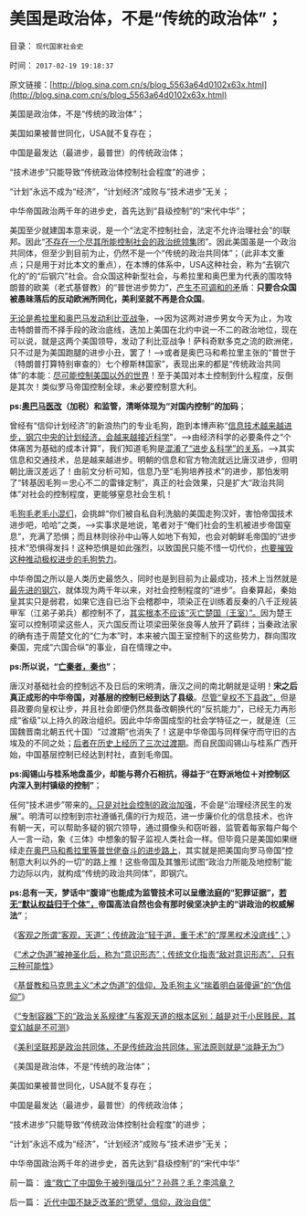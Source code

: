 # 美国是政治体，不是“传统的政治体”；

目录： `现代国家社会史` 

时间： `2017-02-19 19:18:37` 

原文链接：[http://blog.sina.com.cn/s/blog_5563a64d0102x63x.html](http://blog.sina.com.cn/s/blog_5563a64d0102x63x.html)

美国是政治体，不是“传统的政治体”；

美国如果被普世同化，USA就不复存在；

中国是最发达（最进步，最普世）的传统政治体；

“技术进步”只能导致“传统政治体控制社会程度”的进步；

“计划”永远不成为“经济”，“计划经济”成败与“技术进步”无关；

中华帝国政治两千年的进步史，首先达到“县级控制”的“宋代中华”；

美国至少就建国本意来说，是一个“法定不控制社会，法定不允许治理社会”的l联邦。因此“[不存在一个尽其所能控制社会的政治统领集](../../../2012/3/6/美国不拥有全世界，USA属于全人类.md)团”。因此美国虽是一个政治共同体，但至少到目前为止，仍然不是一个“传统的政治共同体”；（此非本文重点；只是用于对比本文的重点），在本博的体系中，USA这种社会，称为“去钢穴化的”的“后钢穴”社会。合众国这种新型社会，与希拉里和奥巴里为代表的围攻特朗普的欧美（老式基督教）的“普世进步势力”，[产生不可调和的矛](../../../2016/12/11/特朗普大选，暴露了“普世价值”与“私有制民主”貌合神离；.md)盾：**只要合众国被愚昧落后的反动欧洲所同化，美利坚就不再是合众国**。

[无论是希拉里和奥巴马发动利比亚战争](../../../2016/12/30/利比亚战争三巨头全部倒台，特朗普上台或促进反思.md)，——>因为这两对进步男女今天为止，为攻击特朗普而不择手段的政治底线，迭加上美国在北约中说一不二的政治地位，现在可以说，就是这两个美国领导，发动了利比亚战争！萨科奇默多克之流的欧洲佬，只不过是为美国跑腿的进步小丑，罢了！——>或者是奥巴马和希拉里主张的“普世于（特朗普打算特别审查的）七个穆斯林国家”，表现出来的都是“传统政治共同体”的本能：[尽可能控制美国以外的世界](../../../2016/7/22/自然秩序，“威斯特法利亚－雅尔塔体系”，及利比亚战争的邪恶.md)！至于美国对本土控制到什么程度，反倒是其次！类似罗马帝国控制全球，未必要控制意大利。

**ps:[奥巴马医改](../../../2014/8/11/奥巴马医改三十年后的英国医疗体制.md)（加税）和监管，清晰体现为“对国内控制”的加码**；

曾经有“信仰计划经济”的新浪热门的专业毛狗，跑到本博声称“[信息技术越来越进步，钢穴中央的计划经济，会越来越接近科学](../../../2011/11/9/暴君是对那种人“施暴”？当上皇帝的杜甫.md)”，——>由经济科学的必要条件之“个体痛苦为基础的成本计算”，我们知道毛狗是[混淆了“进步＆科学”的关系](../../../2017/1/12/社会进化论是物理热力学的延伸：普世共产主义的最终必然；.md)，——>其实信息和交通技术，总是越来越进步。明朝的信息和官方物流就远比唐汉进步，但明朝比唐汉差远了！由前文分析可知，信息乃至“毛狗培养技术”的进步，那怕发明了“转基因毛狗＝忠心不二的雷锋定制”，真正的社会效果，只是扩大“政治共同体”对社会的控制程度，更能够窒息社会生机！

毛[狗毛老毛小混们](https://wp.me/p1tcNC-6d)，会挑衅“你们被自私自利洗脑的美国走狗汉奸，害怕帝国技术进步吧，哈哈”之类，——>实事求是地说，笔者对于“俺们社会的生机被进步帝国窒息”，充满了恐惧；而且林则徐孙中山等人如地下有知，也会对朝鲜毛帝国的“进步技术”恐惧得发抖！这种恐惧是如此强烈，以致国民只能不惜一切代价，[也要摧毁这种推动极权进步的毛狗势力](http://darthvad.blog.163.com/blog/static/53399470201082143559587/)。

中华帝国之所以是人类历史最悠久，同时也是到目前为止最成功，技术上当然就是[最先进的钢穴](../../../2016/8/21/中华天下主义不能超越“钢穴三大法则”，及孔儒的孟子法则，.md)，就体现为两千年以来，对社会控制程度的“进步”。自秦算起，秦始皇其实只是弱君，如果它连自已治下会稽郡中，项染正在训练着反秦的八千正规装甲军（江弟子弟兵）都控制不了，[其实根本不应该“灭亡楚国（王室）”。](../../../2010/6/9/吴起变法必败；春申君黄歇再造楚国；赵国被忘却的英勇.md)因为楚王室可以控制项梁这些人，灭六国反而让项梁田荣张良等人放开了羁绊；当秦政法家的确有违于周楚文化的“仁为本”时，本来被六国王室控制下的这些势力，群向围攻秦国，完成“六国合纵”的事业，自在情理之中。

**ps:所以说，“[亡秦者，秦也](../../../2010/6/6/秦始皇是灭秦第一功臣；秦军尽数败亡于赵地是战略必然.md)”**；

唐汉对基础社会的控制远不及日后的宋明清，唐汉之间的南北朝就是证明！**宋之后真正成形的中华帝国，对基层的控制已经到达了县级**。[尽管“皇权不下县政”，](../../../2015/12/15/毛蒋不及北洋，北洋不及晚清；.md)但是县政要向皇权让步，并且社会即便仍然具备改朝换代的“反抗能力”，已经无力再形成“省级”以上持久的政治组织。因此中华帝国成型的社会学特征之一，就是连（三国魏晋南北朝五代十国）“过渡期”也消失了！这是中华帝国与同样保守而守旧的古埃及的不同之处；[后者在历史上经历了三次过渡期](../../../2010/4/15/没有统一过渡期而寻求“分裂原因”是可笑的唯心逻辑.md)。而自民国阎锡山与桂系广西开始，中国基层控制已经达到村社，直到毛帝国。

**ps:阎锡山与桂系地盘虽少，却能与蒋介石相抗，得益于“在野派地位＋对控制区内深入到村镇级的控制”**；

任何“技术进步”带来的[，只是对社会控制的政治加强](../../../2016/8/29/钢穴主权内的私有财产，都是钢穴的势力范围；.md)，不会是“治理经济民生的发展”。明清可以控制到宗社遵循孔儒的行为规范，进一步廉价化的信息技术，也许有朝一天，可以帮助多疑的钢穴领导，通过摄像头和窃听器，监管着每家每户每个人一言一动，象《三体》中想象的智子监视人类社会一样。但毕竟只是美国如果继续走[在奥巴马和希拉里等普世佬奋斗的进步路上](../../../2017/1/26/西方“基督教左派，普世价值”暴力“统治世界”的魅影危机.md)，其实就是把美国向罗马帝国“控制意大利以外的一切”的路上推！这些帝国及其雏形试图“政治力所能及地控制”能力边际以内，就构成“传统的政治共同体”，即钢穴。

**ps:总有一天，梦话中“腹诽”也能成为监管技术可以呈缴法庭的“犯罪证据”，[若无“默认权益归于个体”，](../../../2017/1/1/“默认权益归于个体”才是私有制的起点，产权构成“自由的选择”.md)帝国高法自然也会有那时侯坚决护主的“讲政治的权威解法”**；

《[客观之所谓“客观，天道”；传统政治“轻于道，重于术”的“厚黑权术没底线”；](../../../2017/2/4/客观之“天道”；传统政治“轻于道，重于术”的“术之伪道”.md)》

《[“术之伪道”被神圣化后，称为“意识形态”；传统文化指责“敌对意识形态”，只有三种可能性](../../../2017/2/6/“术之伪道”被神圣化后，称为“意识形态”；.md)》

《[基督教和马克思主义“术之伪道”的信仰，及毛狗主义“揣着明白装傻逼”的“伪信仰”](../../../2017/2/7/轻道重术，术之伪道，及“朝闻道，夕死可也”的误区；.md)》

《[“专制容器”下的“政治关系规律”与客观天道的根本区别：越是对于小民贱民，其变幻越是不可测](../../../2017/2/8/“轻于道，重于术”是传统文化的国际惯例；.md)》

《[美利坚联邦是政治共同体，不是传统政治共同体，宪法原则就是“淡静无为”](../../../2017/2/13/传统政治共同体的中央集权和“清静无为”，及其“小众化成员”.md)》

《美国是政治体，不是“传统的政治体”；

美国如果被普世同化，USA就不复存在；

中国是最发达（最进步，最普世）的传统政治体；

“技术进步”只能导致“传统政治体控制社会程度”的进步；

“计划”永远不成为“经济”，“计划经济”成败与“技术进步”无关；

中华帝国政治两千年的进步史，首先达到“县级控制”的“宋代中华”

前一篇： [谁“救亡了中国免于被列强瓜分”？孙蒋？毛？李鸿章？](../../../2017/2/26/谁“救亡了中国免于被列强瓜分”？孙蒋？毛？李鸿章？.md)

后一篇： [近代中国不缺乏改革的“愿望，信仰，政治自信”](../../../2017/2/19/近代中国不缺乏改革的“愿望，信仰，政治自信”.md)

